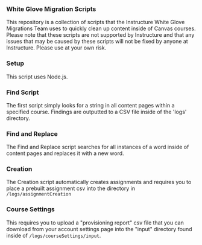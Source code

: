 ### White Glove Migration Scripts

This repository is a collection of scripts that the Instructure White Glove 
Migrations Team uses to quickly clean up content inside of Canvas courses.  Please note 
that these scripts are not supported by Instructure and that any issues that may be caused 
by these scripts will not be fixed by anyone at Instructure.  Please use at your own risk.

### Setup

This script uses Node.js.

### Find Script

The first script simply looks for a string in all content pages within a specified course.  Findings are outputted 
to a CSV file inside of the 'logs' directory.

### Find and Replace

The Find and Replace script searches for all instances of a word inside of content pages and replaces it with a new word.

### Creation

The Creation script automatically creates assignments and requires you to place a prebuilt assignment csv into the directory in `/logs/assignmentCreation`

### Course Settings

This requires you to upload a "provisioning report" csv file that you can download from your account settings page into the "input" 
directory found inside of `/logs/courseSettings/input`.
